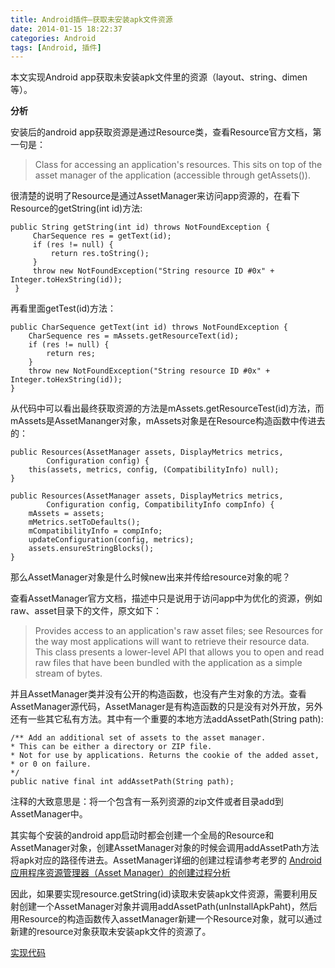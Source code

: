 ```yaml
---
title: Android插件—获取未安装apk文件资源
date: 2014-01-15 18:22:37
categories: Android
tags: [Android, 插件]
---
```

本文实现Android app获取未安装apk文件里的资源（layout、string、dimen等）。

**分析**

安装后的android app获取资源是通过Resource类，查看Resource官方文档，第一句是：

> Class for accessing an application's resources. This sits on top of the asset manager of the application (accessible through getAssets()).

很清楚的说明了Resource是通过AssetManager来访问app资源的，在看下Resource的getString(int id)方法:

    public String getString(int id) throws NotFoundException {
    	 CharSequence res = getText(id);
    	 if (res != null) {
    		 return res.toString();
    	 }
    	 throw new NotFoundException("String resource ID #0x" +
    Integer.toHexString(id));
     }


再看里面getTest(id)方法：

    public CharSequence getText(int id) throws NotFoundException {
    	CharSequence res = mAssets.getResourceText(id);
    	if (res != null) {
    		return res;
    	}
    	throw new NotFoundException("String resource ID #0x" + Integer.toHexString(id));
    }
从代码中可以看出最终获取资源的方法是mAssets.getResourceTest(id)方法，而mAssets是AssetMananger对象，mAssets对象是在Resource构造函数中传进去的：

    public Resources(AssetManager assets, DisplayMetrics metrics,
    		Configuration config) {
    	this(assets, metrics, config, (CompatibilityInfo) null);
    }
    
    public Resources(AssetManager assets, DisplayMetrics metrics,
    		Configuration config, CompatibilityInfo compInfo) {
    	mAssets = assets;
    	mMetrics.setToDefaults();
    	mCompatibilityInfo = compInfo;
    	updateConfiguration(config, metrics);
    	assets.ensureStringBlocks();
    }
那么AssetManager对象是什么时候new出来并传给resource对象的呢？

查看AssetManager官方文档，描述中只是说用于访问app中为优化的资源，例如raw、asset目录下的文件，原文如下：

> Provides access to an application's raw asset files; see Resources for the way most applications will want to retrieve their resource data.
> This class presents a lower-level API that allows you to open and read raw files that have been bundled with the application as a simple stream of bytes.

并且AssetManager类并没有公开的构造函数，也没有产生对象的方法。查看AssetManager源代码，AssetManager是有构造函数的只是没有对外开放，另外还有一些其它私有方法。其中有一个重要的本地方法addAssetPath(String path):

    /** Add an additional set of assets to the asset manager.
    * This can be either a directory or ZIP file.
    * Not for use by applications. Returns the cookie of the added asset,
    * or 0 on failure.
    */
    public native final int addAssetPath(String path);
    
注释的大致意思是：将一个包含有一系列资源的zip文件或者目录add到AssetManager中。

其实每个安装的android app启动时都会创建一个全局的Resource和AssetManager对象，创建AssetManager对象的时候会调用addAssetPath方法将apk对应的路径传进去。AssetManager详细的创建过程请参考老罗的 [Android应用程序资源管理器（Asset Manager）的创建过程分析](http://blog.csdn.net/luoshengyang/article/details/8791064)

因此，如果要实现resource.getString(id)读取未安装apk文件资源，需要利用反射创建一个AssetManager对象并调用addAssetPath(unInstallApkPaht)，然后用Resource的构造函数传入assetManager新建一个Resource对象，就可以通过新建的resource对象获取未安装apk文件的资源了。

[实现代码](http://pan.baidu.com/s/1c0IeO7m)